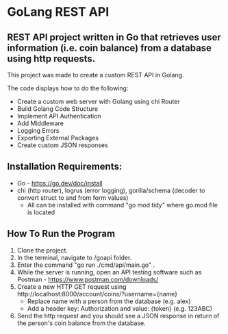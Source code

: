 # GoLang REST API 

## REST API project written in Go that retrieves user information (i.e. coin balance) from a database using http requests. 

This project was made to create a custom REST API in Golang.  

The code displays how to do the following:

* Create a custom web server with Golang using chi Router
* Build Golang Code Structure
* Implement API Authentication
* Add Middleware
* Logging Errors
* Exporting External Packages
* Create custom JSON responses

## Installation Requirements:

* Go - https://go.dev/doc/install
* chi (http router), logrus (error logging), gorilla/schema (decoder to convert struct to and from form values)
    - All can be installed with command "go mod tidy" where go.mod file is located
 
## How To Run the Program

1. Clone the project.
2. In the terminal, navigate to /goapi folder.
3. Enter the command "go run ./cmd/api/main.go" .
4. While the server is running, open an API testing software such as Postman - https://www.postman.com/downloads/
5. Create a new HTTP GET request using http://localhost:8000/account/coins/?username={name}
     - Replace name with a person from the database (e.g. alex)
     - Add a header key: Authorization and value: {token} (e.g. 123ABC)
6. Send the http request and you should see a JSON response in return of the person's coin balance from the database.
